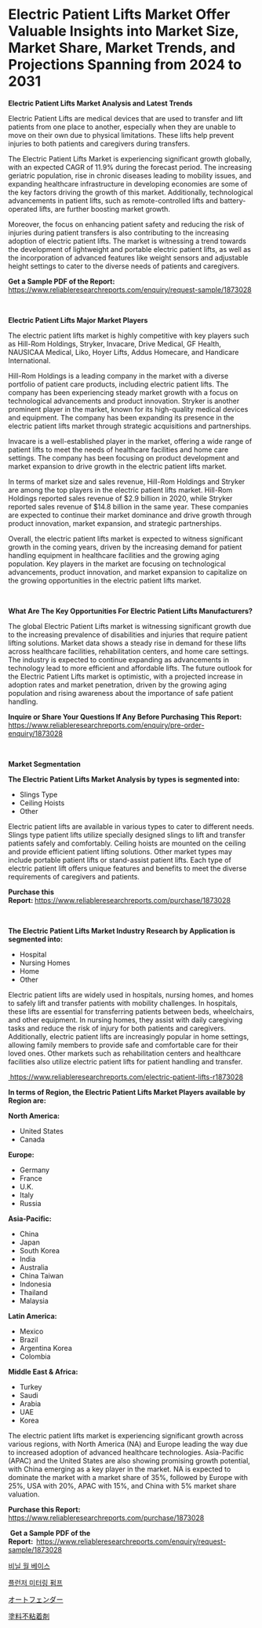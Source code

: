 <p><h1>Electric Patient Lifts Market Offer Valuable Insights into Market Size, Market Share, Market Trends, and Projections Spanning from 2024 to 2031</h1></p><p><strong>Electric Patient Lifts Market Analysis and Latest Trends</strong></p>
<p><p>Electric Patient Lifts are medical devices that are used to transfer and lift patients from one place to another, especially when they are unable to move on their own due to physical limitations. These lifts help prevent injuries to both patients and caregivers during transfers.</p><p>The Electric Patient Lifts Market is experiencing significant growth globally, with an expected CAGR of 11.9% during the forecast period. The increasing geriatric population, rise in chronic diseases leading to mobility issues, and expanding healthcare infrastructure in developing economies are some of the key factors driving the growth of this market. Additionally, technological advancements in patient lifts, such as remote-controlled lifts and battery-operated lifts, are further boosting market growth.</p><p>Moreover, the focus on enhancing patient safety and reducing the risk of injuries during patient transfers is also contributing to the increasing adoption of electric patient lifts. The market is witnessing a trend towards the development of lightweight and portable electric patient lifts, as well as the incorporation of advanced features like weight sensors and adjustable height settings to cater to the diverse needs of patients and caregivers.</p></p>
<p><strong>Get a Sample PDF of the Report:&nbsp;</strong> <a href="https://www.reliableresearchreports.com/enquiry/request-sample/1873028">https://www.reliableresearchreports.com/enquiry/request-sample/1873028</a></p>
<p>&nbsp;</p>
<p><strong>Electric Patient Lifts Major Market Players</strong></p>
<p><p>The electric patient lifts market is highly competitive with key players such as Hill-Rom Holdings, Stryker, Invacare, Drive Medical, GF Health, NAUSICAA Medical, Liko, Hoyer Lifts, Addus Homecare, and Handicare International. </p><p>Hill-Rom Holdings is a leading company in the market with a diverse portfolio of patient care products, including electric patient lifts. The company has been experiencing steady market growth with a focus on technological advancements and product innovation. Stryker is another prominent player in the market, known for its high-quality medical devices and equipment. The company has been expanding its presence in the electric patient lifts market through strategic acquisitions and partnerships. </p><p>Invacare is a well-established player in the market, offering a wide range of patient lifts to meet the needs of healthcare facilities and home care settings. The company has been focusing on product development and market expansion to drive growth in the electric patient lifts market. </p><p>In terms of market size and sales revenue, Hill-Rom Holdings and Stryker are among the top players in the electric patient lifts market. Hill-Rom Holdings reported sales revenue of $2.9 billion in 2020, while Stryker reported sales revenue of $14.8 billion in the same year. These companies are expected to continue their market dominance and drive growth through product innovation, market expansion, and strategic partnerships. </p><p>Overall, the electric patient lifts market is expected to witness significant growth in the coming years, driven by the increasing demand for patient handling equipment in healthcare facilities and the growing aging population. Key players in the market are focusing on technological advancements, product innovation, and market expansion to capitalize on the growing opportunities in the electric patient lifts market.</p></p>
<p>&nbsp;</p>
<p><strong>What Are The Key Opportunities For Electric Patient Lifts Manufacturers?</strong></p>
<p><p>The global Electric Patient Lifts market is witnessing significant growth due to the increasing prevalence of disabilities and injuries that require patient lifting solutions. Market data shows a steady rise in demand for these lifts across healthcare facilities, rehabilitation centers, and home care settings. The industry is expected to continue expanding as advancements in technology lead to more efficient and affordable lifts. The future outlook for the Electric Patient Lifts market is optimistic, with a projected increase in adoption rates and market penetration, driven by the growing aging population and rising awareness about the importance of safe patient handling.</p></p>
<p><strong>Inquire or Share Your Questions If Any Before Purchasing This Report:</strong> <a href="https://www.reliableresearchreports.com/enquiry/pre-order-enquiry/1873028">https://www.reliableresearchreports.com/enquiry/pre-order-enquiry/1873028</a></p>
<p>&nbsp;</p>
<p><strong>Market Segmentation</strong></p>
<p><strong>The Electric Patient Lifts Market Analysis by types is segmented into:</strong></p>
<p><ul><li>Slings Type</li><li>Ceiling Hoists</li><li>Other</li></ul></p>
<p><p>Electric patient lifts are available in various types to cater to different needs. Slings type patient lifts utilize specially designed slings to lift and transfer patients safely and comfortably. Ceiling hoists are mounted on the ceiling and provide efficient patient lifting solutions. Other market types may include portable patient lifts or stand-assist patient lifts. Each type of electric patient lift offers unique features and benefits to meet the diverse requirements of caregivers and patients.</p></p>
<p><strong>Purchase this Report:&nbsp;</strong><a href="https://www.reliableresearchreports.com/purchase/1873028">https://www.reliableresearchreports.com/purchase/1873028</a></p>
<p>&nbsp;</p>
<p><strong>The Electric Patient Lifts Market Industry Research by Application is segmented into:</strong></p>
<p><ul><li>Hospital</li><li>Nursing Homes</li><li>Home</li><li>Other</li></ul></p>
<p><p>Electric patient lifts are widely used in hospitals, nursing homes, and homes to safely lift and transfer patients with mobility challenges. In hospitals, these lifts are essential for transferring patients between beds, wheelchairs, and other equipment. In nursing homes, they assist with daily caregiving tasks and reduce the risk of injury for both patients and caregivers. Additionally, electric patient lifts are increasingly popular in home settings, allowing family members to provide safe and comfortable care for their loved ones. Other markets such as rehabilitation centers and healthcare facilities also utilize electric patient lifts for patient handling and transfer.</p></p>
<p><a href="https://www.reliableresearchreports.com/electric-patient-lifts-r1873028">&nbsp;https://www.reliableresearchreports.com/electric-patient-lifts-r1873028</a></p>
<p><strong>In terms of Region, the Electric Patient Lifts Market Players available by Region are:</strong></p>
<p>
    <p> <strong> North America: </strong>
        <ul>
            <li>United States</li>
            <li>Canada</li>
        </ul>
        </p> 
    <p> <strong> Europe: </strong>
        <ul>
            <li>Germany</li>
            <li>France</li>
            <li>U.K.</li>
            <li>Italy</li>
            <li>Russia</li>
        </ul>
        </p> 
    <p> <strong> Asia-Pacific: </strong>
        <ul>
            <li>China</li>
            <li>Japan</li>
            <li>South Korea</li>
            <li>India</li>
            <li>Australia</li>
            <li>China Taiwan</li>
            <li>Indonesia</li>
            <li>Thailand</li>
            <li>Malaysia</li>
        </ul>
        </p> 
    <p> <strong> Latin America: </strong>
        <ul>
            <li>Mexico</li>
            <li>Brazil</li>
            <li>Argentina Korea</li>
            <li>Colombia</li>
        </ul>
        </p> 
    <p> <strong> Middle East & Africa: </strong>
        <ul>
            <li>Turkey</li>
            <li>Saudi</li>
            <li>Arabia</li>
            <li>UAE</li>
            <li>Korea</li>
        </ul>
    </p>
    </p>
<p><p>The electric patient lifts market is experiencing significant growth across various regions, with North America (NA) and Europe leading the way due to increased adoption of advanced healthcare technologies. Asia-Pacific (APAC) and the United States are also showing promising growth potential, with China emerging as a key player in the market. NA is expected to dominate the market with a market share of 35%, followed by Europe with 25%, USA with 20%, APAC with 15%, and China with 5% market share valuation.</p></p>
<p><strong>Purchase this Report: </strong><a href="https://www.reliableresearchreports.com/purchase/1873028">https://www.reliableresearchreports.com/purchase/1873028</a></p>
<p>&nbsp;<strong>Get a Sample PDF of the Report:&nbsp;&nbsp;</strong><a href="https://www.reliableresearchreports.com/enquiry/request-sample/1873028">https://www.reliableresearchreports.com/enquiry/request-sample/1873028</a></p>
<p><strong></strong></p>
<p><p><a href="https://medium.com/@allisonkreiger/2024%EB%85%84%EB%B6%80%ED%84%B0-2031%EB%85%84%EA%B9%8C%EC%A7%80%EC%9D%98-%EB%B9%84%EB%8B%90-%EB%B2%BD%EB%A9%B4-%EB%B2%A0%EC%9D%B4%EC%8A%A4-%EC%8B%9C%EC%9E%A5-%EB%B6%84%EC%84%9D-%EB%B0%8F-%ED%81%AC%EA%B8%B0-%EC%A0%84%EB%A7%9D-feab978c8ecd">비닐 월 베이스</a></p><p><a href="https://medium.com/@carolynurton5656/%ED%94%8C%EB%9F%B0%EC%A0%80-%EB%AF%B8%ED%84%B0%EB%A7%81-%ED%8E%8C%ED%94%84-%EC%8B%9C%EC%9E%A5-%EC%A0%90%EC%9C%A0%EC%9C%A8-%EC%A7%84%ED%99%94-%EB%B0%8F-%EC%8B%9C%EC%9E%A5-%EC%84%B1%EC%9E%A5-%EB%8F%99%ED%96%A5-2024-2031-83080115764c">플런저 미터링 펌프</a></p><p><a href="https://medium.com/@phillipbarnett65/2024%E5%B9%B4%E3%81%8B%E3%82%892031%E5%B9%B4%E3%81%BE%E3%81%A7%E3%81%AE%E6%9C%9F%E9%96%93%E3%81%AB%E4%BA%88%E6%B8%AC%E3%81%95%E3%82%8C%E3%82%8B%E3%82%AA%E3%83%BC%E3%83%88%E3%83%95%E3%82%A7%E3%83%B3%E3%83%80%E3%83%BC%E3%83%9E%E3%83%BC%E3%82%B1%E3%83%83%E3%83%88%E5%88%86%E6%9E%90%E3%81%A8%E3%82%B5%E3%82%A4%E3%82%BA%E4%BA%88%E6%B8%AC-20ac168a5f10">オートフェンダー</a></p><p><a href="https://medium.com/@samirmayert28/%E3%83%9A%E3%82%A4%E3%83%B3%E3%83%88%E3%83%87%E3%82%BF%E3%83%83%E3%82%AD%E3%83%95%E3%82%A1%E3%82%A4%E3%83%A4%E3%83%BC%E5%B8%82%E5%A0%B4%E3%81%AE%E5%88%86%E6%9E%90-%E3%82%B0%E3%83%AD%E3%83%BC%E3%83%90%E3%83%AB%E6%A5%AD%E7%95%8C%E3%81%AE%E5%B1%95%E6%9C%9B%E3%81%A8%E4%BA%88%E6%B8%AC-2024%E5%B9%B4%E3%81%8B%E3%82%892031%E5%B9%B4%E3%81%BE%E3%81%A7-f67374614b1e">塗料不粘着剤</a></p></p>